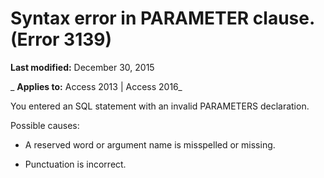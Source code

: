 
# Syntax error in PARAMETER clause. (Error 3139)

 **Last modified:** December 30, 2015

 _ **Applies to:** Access 2013 | Access 2016_

You entered an SQL statement with an invalid PARAMETERS declaration.

Possible causes:


- A reserved word or argument name is misspelled or missing.
    
- Punctuation is incorrect.
    

